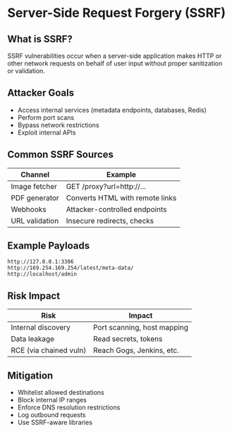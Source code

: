 # Server-Side Request Forgery (SSRF)

## What is SSRF?
SSRF vulnerabilities occur when a server-side application makes HTTP or other network requests on behalf of user input without proper sanitization or validation.

## Attacker Goals

- Access internal services (metadata endpoints, databases, Redis)
- Perform port scans
- Bypass network restrictions
- Exploit internal APIs

## Common SSRF Sources

| Channel           | Example                           |
|-------------------|-----------------------------------|
| Image fetcher     | GET /proxy?url=http://...         |
| PDF generator     | Converts HTML with remote links   |
| Webhooks          | Attacker-controlled endpoints     |
| URL validation    | Insecure redirects, checks        |

## Example Payloads

```
http://127.0.0.1:3306
http://169.254.169.254/latest/meta-data/
http://localhost/admin
```

## Risk Impact

| Risk                  | Impact                          |
|------------------------|---------------------------------|
| Internal discovery     | Port scanning, host mapping     |
| Data leakage           | Read secrets, tokens            |
| RCE (via chained vuln) | Reach Gogs, Jenkins, etc.       |

## Mitigation

- Whitelist allowed destinations
- Block internal IP ranges
- Enforce DNS resolution restrictions
- Log outbound requests
- Use SSRF-aware libraries
